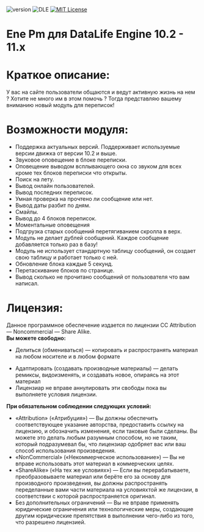 ![version](https://img.shields.io/badge/version-1.0-red.svg?style=flat-square "Version")
![DLE](https://img.shields.io/badge/DLE-10.2_--_11.x-green.svg?style=flat-square "DLE Version")
[![MIT License](https://img.shields.io/badge/license-CC_BY--NC--SA_3.0-blue.svg?style=flat-square)](https://github.com/Gameerr/Ene-Pm/blob/master/LICENSE)

# Ene Pm для DataLife Engine 10.2 - 11.x

# Краткое описание:
У вас на сайте пользователи общаются и ведут активную жизнь на нем ? Хотите не много им в этом помочь ? Тогда представляю вашему вниманию новый модуль для переписок!

# Возможности модуля:
- Поддержка актуальных версий. Поддерживает используемые версии движка от версии 10.2 и выше.
- Звуковое оповещение в блоке переписки.
- Оповещение выводом всплывающего окна со звуком для всех кроме тех блоков переписки что открыты.
- Поиск на лету.
- Вывод онлайн пользователей.
- Вывод последних переписок.
- Умная проверка на прочтено ли сообщение или нет.
- Вывод даты разбит по дням.
- Смайлы.
- Вывод до 4 блоков переписок.
- Моментальные оповещения
- Подгрузка старых сообщений перетягиванием скролла в верх.
- Модуль не делает дублей сообщений. Каждое сообщение добавляется только раз в базу!
- Модуль не использует стандартную таблицу сообщений, он создает свою таблицу и работает только с ней.
- Обновление блока каждые 5 секунд.
- Перетаскивание блоков по странице.
- Вывод сколько не прочитано сообщений от пользователя что вам написал.

# Лицензия:
Данное программное обеспечение издается по лицензии CC Attribution — Noncommercial — Share Alike.<br/>
<b>Вы можете свободно:</b><ul><li>Делиться (обмениваться) — копировать и распространять материал на любом носителе и в любом формате</li>
<li>Адаптировать (создавать производные материалы) — делать ремиксы, видоизменять, и создавать новое, опираясь на этот материал</li>
<li>Лицензиар не вправе аннулировать эти свободы пока вы выполняете условия лицензии.</li>
</ul>
<b>При обязательном соблюдении следующих условий:</b><ul>
<li>«Attribution» («Атрибуция») — Вы должны обеспечить соответствующее указание авторства, предоставить ссылку на лицензию, и обозначить изменения, если таковые были сделаны. Вы можете это делать любым разумным способом, но не таким, который подразумевал бы, что лицензиар одобряет вас или ваш способ использования произведения.</li>
<li>«NonCommercial» («Некоммерческое использование») — Вы не вправе использовать этот материал в коммерческих целях.</li>
<li>«ShareAlike» («На тех же условиях») — Если вы перерабатываете, преобразовываете материал или берёте его за основу для производного произведения, вы должны распространять переделанные вами части материала на условияхтой же лицензии, в соответствии с которой распространяется оригинал.</li>
<li>Без дополнительных ограничений — Вы не вправе применять юридические ограничения или технологические меры, создающие другим юридические препятствия в выполнении чего-либо из того, что разрешено лицензией.</li>
</ul>

